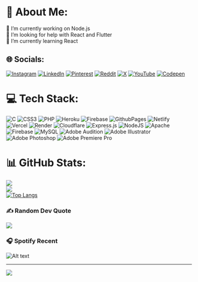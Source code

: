 # 💫 About Me:
🔭 I’m currently working on Node.js<br>🤝 I’m looking for help with React and Flutter<br>🌱 I’m currently learning React<br>


## 🌐 Socials:
[![Instagram](https://img.shields.io/badge/Instagram-%23E4405F.svg?logo=Instagram&logoColor=white)](https://instagram.com/ibxbin) [![LinkedIn](https://img.shields.io/badge/LinkedIn-%230077B5.svg?logo=linkedin&logoColor=white)](https://linkedin.com/in/bbinn) [![Pinterest](https://img.shields.io/badge/Pinterest-%23E60023.svg?logo=Pinterest&logoColor=white)](https://pinterest.com/ibxbin) [![Reddit](https://img.shields.io/badge/Reddit-%23FF4500.svg?logo=Reddit&logoColor=white)](https://reddit.com/user/BPx451) [![X](https://img.shields.io/badge/X-black.svg?logo=X&logoColor=white)](https://x.com/ibxbin) [![YouTube](https://img.shields.io/badge/YouTube-%23FF0000.svg?logo=YouTube&logoColor=white)](https://youtube.com/@UCvJ51o0PCDllQXZUjayE-5w) [![Codepen](https://img.shields.io/badge/Codepen-000000?style=for-the-badge&logo=codepen&logoColor=white)](https://codepen.io/bbinxx) 

# 💻 Tech Stack:
![C](https://img.shields.io/badge/c-%2300599C.svg?style=for-the-badge&logo=c&logoColor=white) ![CSS3](https://img.shields.io/badge/css3-%231572B6.svg?style=for-the-badge&logo=css3&logoColor=white) ![PHP](https://img.shields.io/badge/php-%23777BB4.svg?style=for-the-badge&logo=php&logoColor=white) ![Heroku](https://img.shields.io/badge/heroku-%23430098.svg?style=for-the-badge&logo=heroku&logoColor=white) ![Firebase](https://img.shields.io/badge/firebase-%23039BE5.svg?style=for-the-badge&logo=firebase) ![GithubPages](https://img.shields.io/badge/github%20pages-121013?style=for-the-badge&logo=github&logoColor=white) ![Netlify](https://img.shields.io/badge/netlify-%23000000.svg?style=for-the-badge&logo=netlify&logoColor=#00C7B7) ![Vercel](https://img.shields.io/badge/vercel-%23000000.svg?style=for-the-badge&logo=vercel&logoColor=white) ![Render](https://img.shields.io/badge/Render-%46E3B7.svg?style=for-the-badge&logo=render&logoColor=white) ![Cloudflare](https://img.shields.io/badge/Cloudflare-F38020?style=for-the-badge&logo=Cloudflare&logoColor=white) ![Express.js](https://img.shields.io/badge/express.js-%23404d59.svg?style=for-the-badge&logo=express&logoColor=%2361DAFB) ![NodeJS](https://img.shields.io/badge/node.js-6DA55F?style=for-the-badge&logo=node.js&logoColor=white) ![Apache](https://img.shields.io/badge/apache-%23D42029.svg?style=for-the-badge&logo=apache&logoColor=white) ![Firebase](https://img.shields.io/badge/Firebase-039BE5?style=for-the-badge&logo=Firebase&logoColor=white) ![MySQL](https://img.shields.io/badge/mysql-%2300000f.svg?style=for-the-badge&logo=mysql&logoColor=white) ![Adobe Audition](https://img.shields.io/badge/Adobe%20Audition-9999FF.svg?style=for-the-badge&logo=Adobe%20Audition&logoColor=white) ![Adobe Illustrator](https://img.shields.io/badge/adobe%20illustrator-%23FF9A00.svg?style=for-the-badge&logo=adobe%20illustrator&logoColor=white) ![Adobe Photoshop](https://img.shields.io/badge/adobe%20photoshop-%2331A8FF.svg?style=for-the-badge&logo=adobe%20photoshop&logoColor=white) ![Adobe Premiere Pro](https://img.shields.io/badge/Adobe%20Premiere%20Pro-9999FF.svg?style=for-the-badge&logo=Adobe%20Premiere%20Pro&logoColor=white)
# 📊 GitHub Stats:
![](https://github-readme-stats.vercel.app/api?username=bbinxx&theme=swift&hide_border=false&include_all_commits=true&count_private=true)<br/>
![](https://github-readme-streak-stats.herokuapp.com/?user=bbinxx&theme=swift&hide_border=false)<br/>
[![Top Langs](https://github-readme-stats.vercel.app/api/top-langs/?username=bbinxx&layout=pie)](https://github.com/anuraghazra/github-readme-stats)

### ✍️ Random Dev Quote
![](https://quotes-github-readme.vercel.app/api?type=horizontal&theme=radical)

### 🎧 Spotify Recent
![Alt text](https://spotify-recently-played-readme.vercel.app/api?user=bnsojhyhhkabl2sn11yve8l3r&count=10)



---
[![](https://visitcount.itsvg.in/api?id=bbinxx&label=Profile%20Views&pretty=true)](https://visitcount.itsvg.in)

<!-- Proudly created with GPRM ( https://gprm.itsvg.in ) -->
